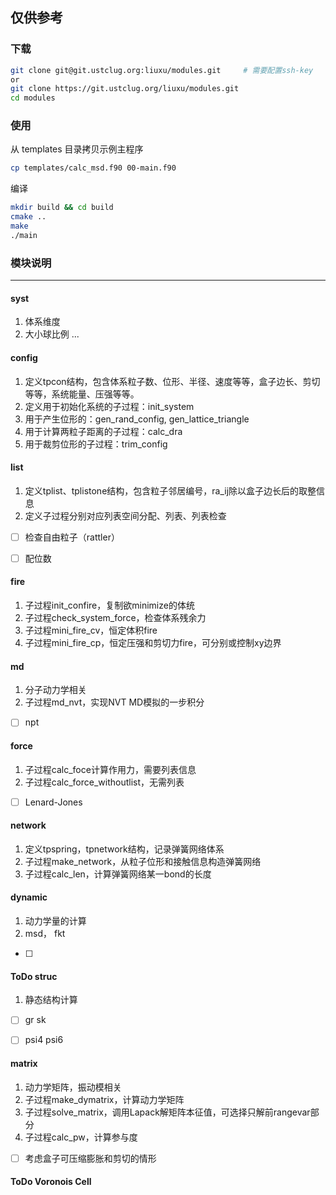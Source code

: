 **仅供参考**
------

### 下载
```bash
git clone git@git.ustclug.org:liuxu/modules.git     # 需要配置ssh-key
or
git clone https://git.ustclug.org/liuxu/modules.git
cd modules
```
### 使用
从 templates 目录拷贝示例主程序
```bash
cp templates/calc_msd.f90 00-main.f90
```
编译
```bash
mkdir build && cd build
cmake ..
make
./main
```


### 模块说明
-----
#### syst
1. 体系维度
2. 大小球比例
...


#### config
1. 定义tpcon结构，包含体系粒子数、位形、半径、速度等等，盒子边长、剪切等等，系统能量、压强等等。
2. 定义用于初始化系统的子过程：init_system
3. 用于产生位形的：gen_rand_config, gen_lattice_triangle 
4. 用于计算两粒子距离的子过程：calc_dra
5. 用于裁剪位形的子过程：trim_config


#### list
1. 定义tplist、tplistone结构，包含粒子邻居编号，ra_ij除以盒子边长后的取整信息
2. 定义子过程分别对应列表空间分配、列表、列表检查

* [ ] 检查自由粒子（rattler）
* [ ] 配位数


#### fire
1. 子过程init_confire，复制欲minimize的体统
2. 子过程check_system_force，检查体系残余力
3. 子过程mini_fire_cv，恒定体积fire
4. 子过程mini_fire_cp，恒定压强和剪切力fire，可分别或控制xy边界


#### md
1. 分子动力学相关
2. 子过程md_nvt，实现NVT MD模拟的一步积分

* [ ] npt


#### force
1. 子过程calc_foce计算作用力，需要列表信息
2. 子过程calc_force_withoutlist，无需列表

* [ ] Lenard-Jones


#### network
1. 定义tpspring，tpnetwork结构，记录弹簧网络体系
2. 子过程make_network，从粒子位形和接触信息构造弹簧网络
3. 子过程calc_len，计算弹簧网络某一bond的长度


#### dynamic
1. 动力学量的计算
2. msd， fkt

* [ ] 


#### ToDo struc
1. 静态结构计算

* [ ] gr sk
* [ ] psi4 psi6


#### matrix
1. 动力学矩阵，振动模相关
2. 子过程make_dymatrix，计算动力学矩阵
3. 子过程solve_matrix，调用Lapack解矩阵本征值，可选择只解前rangevar部分
4. 子过程calc_pw，计算参与度

* [ ] 考虑盒子可压缩膨胀和剪切的情形


#### ToDo Voronois Cell

